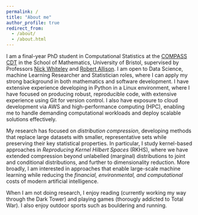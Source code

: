 ```yaml
---
permalink: /
title: "About me"
author_profile: true
redirect_from: 
  - /about/
  - /about.html
---
```


I am a final-year PhD student in Computational Statistics at the [COMPASS CDT](https://www.bristol.ac.uk/cdt/compass/) in the School of Mathematics, University of Bristol, supervised by Professors [Nick Whiteley](https://sites.google.com/view/nickwhiteley/) and [Robert Allison](https://research-information.bris.ac.uk/en/persons/robert-f-allison). I am open to Data Science, machine Learning Researcher and Statistician roles, where I can apply my strong background in both mathematics and software development. I have extensive experience developing in Python in a Linux environment, where I have focused on producing robust, reproducible code, with extensive experience using Git for version control. I also have exposure to cloud development via AWS and high-performance computing (HPC), enabling me to handle demanding computational workloads and deploy scalable solutions effectively.

My research has focused on *distribution compression*, developing methods that replace large datasets with smaller, representative sets while preserving their key statistical properties. In particular, I study kernel-based approaches in *Reproducing Kernel Hilbert Spaces* (RKHS), where we have extended compression beyond unlabelled (marginal) distributions to joint and conditional distributions, and further to dimensionality reduction. More broadly, I am interested in approaches that enable large-scale machine learning while reducing the *financial, environmental, and computational* costs of modern artificial intelligence.

When I am not doing research, I enjoy reading (currently working my way through the Dark Tower) and playing games (thorougly addicted to Total War). I also enjoy outdoor sports such as bouldering and running.


